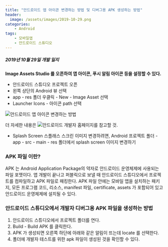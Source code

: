 ```yaml
---
title: "안드로이드 앱 아이콘 변경하는 방법 및 디버그용 APK 생성하는 방법"
header:
  image: /assets/images/2019-10-29.png
categories:
    - Android
tags:
    - 모바일앱
    - 안드로이드 스튜디오
---
```


##### 2019년 10월 29일 개발 일지

**Image Assets Studio 를 오픈하여 앱 아이콘, 푸시 알림 아이콘 등을 설정할 수 있다.**
* 안드로이드 스튜디오 프로젝트 오픈
* 왼쪽 상단의 Android 뷰 선택
* app - res 폴더 우클릭 - New - Image Asset 선택
* Launcher Icons - 아이콘 path 선택

![안드로이드 앱 아이콘 변경하는 방법](/assets/image/2019-10-29-1.png)

더 자세한 내용은 ![안드로이드 개발자 홈페이지](https://developer.android.com/studio/write/image-asset-studio)를 참고할 것.


* Splash Screen 스플래스 스크린 이미지 변경하려면, Android 프로젝트 폴더 - app - src - main - res 폴더에서 splash screen 이미지 변경하기



### APK 파일 이란?
APK 는 Android Application Package의 약자로 안드로이드 운영체제에 사용되는 파일 포맷이다. 앱 개발이 끝나고 퍼블릭으로 보낼 때 안드로이드 스튜디오에서 프로젝트를 컴파일하고 APK 파일로 패킹한다. APK 파일 안에는 모바일 앱을 설치하는 패키지, 모든 프로그램 코드, 리소스, manifest 파일, certificate, assets 가 포함되어 있고 안드로이드 운영체제에 설치될 수 있다.

### 안드로이드 스튜디오에서 개발자 디버그용 APK 파일을 생성하는 방법
1. 안드로이드 스튜디오에서 프로젝트 폴더를 연다.
2. Build - Build APK 를 클릭한다.
3. APK 가 생성되면 오른쪽 하단에 아래와 같은 알림이 뜨는데 locate 를 선택한다.
4. 폴더에 개발자 테스트를 위한 apk 파일이 생성된 것을 확인할 수 있다.
